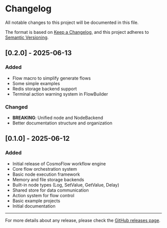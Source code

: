 # Changelog

All notable changes to this project will be documented in this file.

The format is based on [Keep a Changelog](https://keepachangelog.com/en/1.0.0/),
and this project adheres to [Semantic Versioning](https://semver.org/spec/v2.0.0.html).

## [0.2.0] - 2025-06-13

### Added
- Flow macro to simplify generate flows
- Some simple examples
- Redis storage backend support
- Terminal action warning system in FlowBuilder

### Changed
- **BREAKING**: Unified node and NodeBackend
- Better documentation structure and organization

## [0.1.0] - 2025-06-12

### Added
- Initial release of CosmoFlow workflow engine
- Core flow orchestration system
- Basic node execution framework
- Memory and file storage backends
- Built-in node types (Log, SetValue, GetValue, Delay)
- Shared store for data communication
- Action system for flow control
- Basic example projects
- Initial documentation

---

For more details about any release, please check the [GitHub releases page](https://github.com/echozyr2001/CosmoFlow/releases).